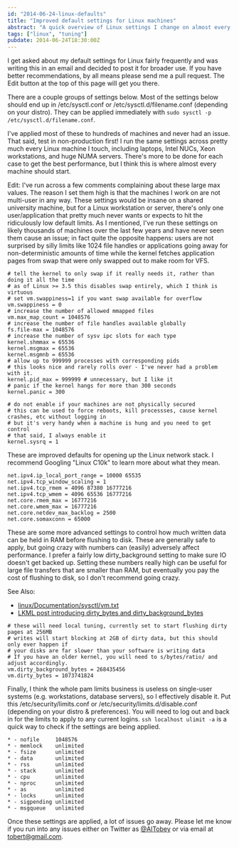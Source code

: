 ```yaml
---
id: "2014-06-24-linux-defaults"
title: "Improved default settings for Linux machines"
abstract: "A quick overview of Linux settings I change on almost every machine I manage."
tags: ["linux", "tuning"]
pubdate: 2014-06-24T18:30:00Z
---
```


I get asked about my default settings for Linux fairly frequently and was writing this in an email
and decided to post it for broader use. If you have better recommendations, by all means please
send me a pull request. The Edit button at the top of this page will get you there.

There are a couple groups of settings below. Most of the settings below should end up in /etc/sysctl.conf or
/etc/sysctl.d/filename.conf (depending on your distro). They can be applied immediately with `sudo
sysctl -p /etc/sysctl.d/filename.conf`.

I've applied most of these to hundreds of machines and never had an issue. That said, test in non-production first! I run the
same settings across pretty much every Linux machine I touch, including laptops, Intel NUCs, Xeon workstations, and huge
NUMA servers. There's more to be done for each case to get the best performance, but I think this is where almost every
machine should start.

Edit: I've run across a few comments complaining about these large max values. The reason I set them
high is that the machines I work on are not multi-user in any way. These settings would be insane on
a shared university machine, but for a Linux workstation or server, there's only one
user/application that pretty much never wants or expects to hit the ridiculously low default limits.
As I mentioned, I've run these
settings on likely thousands of machines over the last few years and have never seen them cause
an issue; in fact quite the opposite happens: users are not surprised by silly limits like 1024
file handles or applications going away for non-deterministic amounts of time while the kernel
fetches application pages from swap that were only swapped out to make room for VFS.

```
# tell the kernel to only swap if it really needs it, rather than doing it all the time
# as of Linux >= 3.5 this disables swap entirely, which I think is virtuous
# set vm.swappiness=1 if you want swap available for overflow
vm.swappiness = 0
# increase the number of allowed mmapped files
vm.max_map_count = 1048576
# increase the number of file handles available globally
fs.file-max = 1048576
# increase the number of sysv ipc slots for each type
kernel.shmmax = 65536
kernel.msgmax = 65536
kernel.msgmnb = 65536
# allow up to 999999 processes with corresponding pids
# this looks nice and rarely rolls over - I've never had a problem with it.
kernel.pid_max = 999999 # unnecessary, but I like it
# panic if the kernel hangs for more than 300 seconds
kernel.panic = 300

# do not enable if your machines are not physically secured
# this can be used to force reboots, kill processses, cause kernel crashes, etc without logging in
# but it's very handy when a machine is hung and you need to get control
# that said, I always enable it
kernel.sysrq = 1
```

These are improved defaults for opening up the Linux network stack. I recommend Googling "Linux C10k" to learn more about what they mean.

```
net.ipv4.ip_local_port_range = 10000 65535
net.ipv4.tcp_window_scaling = 1
net.ipv4.tcp_rmem = 4096 87380 16777216
net.ipv4.tcp_wmem = 4096 65536 16777216
net.core.rmem_max = 16777216
net.core.wmem_max = 16777216
net.core.netdev_max_backlog = 2500
net.core.somaxconn = 65000
```

These are some more advanced settings to control how much written data can be held in RAM before flushing to disk. These are generally safe to apply, but going crazy with numbers can (easily) adversely affect performance. I prefer a fairly low dirty_background setting to make sure IO
doesn't get backed up. Setting these numbers really high can be useful for large file transfers that are smaller than RAM, but eventually
you pay the cost of flushing to disk, so I don't recommend going crazy.

See Also:

<ul>
    <li><a href="https://github.com/torvalds/linux/blob/master/Documentation/sysctl/vm.txt">linux/Documentation/sysctl/vm.txt</a></li>
    <li><a href="https://lkml.org/lkml/2008/11/23/160">LKML post introducing dirty_bytes and dirty_background_bytes</a></li>
</ul>

```
# these will need local tuning, currently set to start flushing dirty pages at 256MB
# writes will start blocking at 2GB of dirty data, but this should only ever happen if
# your disks are far slower than your software is writing data
# If you have an older kernel, you will need to s/bytes/ratio/ and adjust accordingly.
vm.dirty_background_bytes = 268435456
vm.dirty_bytes = 1073741824
```

Finally, I think the whole pam limits business is useless on single-user systems (e.g. workstations, database servers), so I effectively disable it.
Put this /etc/security/limits.conf or /etc/security/limits.d/disable.conf (depending on your distro & preferences). You will need to log out and back in for the limits to apply to any current logins. `ssh localhost ulimit -a` is a quick way to check if the settings are being applied.

```
* - nofile     1048576
* - memlock    unlimited
* - fsize      unlimited
* - data       unlimited
* - rss        unlimited
* - stack      unlimited
* - cpu        unlimited
* - nproc      unlimited
* - as         unlimited
* - locks      unlimited
* - sigpending unlimited
* - msgqueue   unlimited
```

Once these settings are applied, a lot of issues go away. Please let me know if you run into any issues
either on Twitter as <a href="https://twitter.com/AlTobey">@AlTobey</a> or via email at
<a href="mailto:tobert@gmail.com">tobert@gmail.com</a>.

